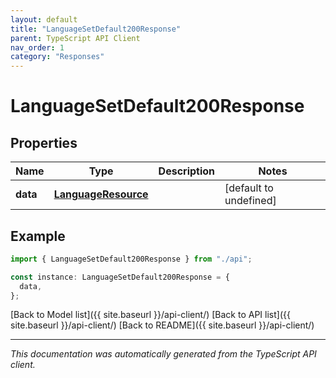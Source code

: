 ```yaml
---
layout: default
title: "LanguageSetDefault200Response"
parent: TypeScript API Client
nav_order: 1
category: "Responses"
---
```


# LanguageSetDefault200Response

## Properties

| Name     | Type                                        | Description | Notes                  |
| -------- | ------------------------------------------- | ----------- | ---------------------- |
| **data** | [**LanguageResource**](LanguageResource.md) |             | [default to undefined] |

## Example

```typescript
import { LanguageSetDefault200Response } from "./api";

const instance: LanguageSetDefault200Response = {
  data,
};
```

[Back to Model list]({{ site.baseurl }}/api-client/) [Back to API list]({{ site.baseurl }}/api-client/) [Back to README]({{ site.baseurl }}/api-client/)

---

_This documentation was automatically generated from the TypeScript API client._

